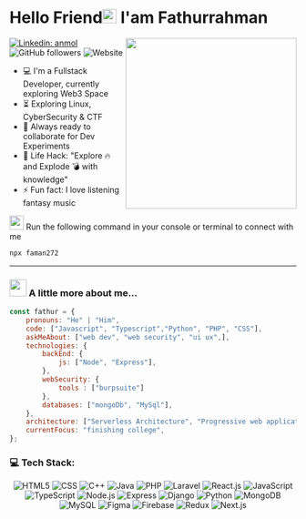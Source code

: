 

<h1 align="left">Hello Friend<img src="https://imagetolink.com/ib/NX80k3KXcP.gif" width="25" height="25"/>   I'am Fathurrahman</h1>

<img align="right" src="https://imagetolink.com/ib/ArdhzNX8sy.gif" width="300">

[![Linkedin: anmol](https://img.shields.io/badge/-fathur-blue?style=flat-square&logo=Linkedin&logoColor=white&link=https://www.linkedin.com/in/fathur/)](https://www.linkedin.com/in/fathurrahmansmkt/)
![GitHub followers](https://img.shields.io/github/followers/faman272?label=Follow&style=social)
![Website](https://img.shields.io/website?url=https%3A%2F%2Fgeode-pea-abb.notion.site%2FHi-I-m-Fathurrahman-eec8dd3a2aa946a7b1d7309323d12dc6%3Fpvs%3D4)


- :computer: I'm a Fullstack Developer, currently exploring Web3 Space
- :hourglass_flowing_sand: Exploring Linux, CyberSecurity & CTF
- :rocket: Always ready to collaborate for Dev Experiments
- :dart: Life Hack: "Explore :fire: and Explode :bomb: with knowledge"
- :zap: Fun fact: I love listening fantasy music<br>

<p>
   <img src="https://imagetolink.com/ib/Ady4lLVQo3.gif" width="25">   Run the following command in your console or terminal to connect with me
</p>

```bash
npx faman272
```
<hr/>

### <img src="https://user-images.githubusercontent.com/74038190/212284087-bbe7e430-757e-4901-90bf-4cd2ce3e1852.gif" width="30"> A little more about me...  

```javascript
const fathur = {
    pronouns: "He" | "Him",
    code: ["Javascript", "Typescript","Python", "PHP", "CSS"],
    askMeAbout: ["web dev", "web security", "ui ux",],
    technologies: {
        backEnd: {
            js: ["Node", "Express"],
        },
        webSecurity: {
            tools : ["burpsuite"]
        },
        databases: ["mongoDb", "MySql"],
    },
    architecture: ["Serverless Architecture", "Progressive web applications", "Single page applications"],
    currentFocus: "finishing college",
};
```

### 💻 Tech Stack:
<p align="center">
  <img src="https://img.shields.io/badge/-HTML5-E34F26?logo=html5&logoColor=white&style=flat" alt="HTML5">
  <img src="https://img.shields.io/badge/-CSS-1572B6?logo=css3&logoColor=white&style=flat" alt="CSS">
  <img src="https://img.shields.io/badge/-C++-00599C?logo=c%2B%2B&logoColor=white&style=flat" alt="C++">
  <img src="https://img.shields.io/badge/-Java-007396?logo=java&logoColor=white&style=flat" alt="Java">
  <img src="https://img.shields.io/badge/-PHP-777BB4?logo=php&logoColor=white&style=flat" alt="PHP">
  <img src="https://img.shields.io/badge/-Laravel-FF2D20?logo=laravel&logoColor=white&style=flat" alt="Laravel">
  <img src="https://img.shields.io/badge/-React.js-61DAFB?logo=react&logoColor=white&style=flat" alt="React.js">
  <img src="https://img.shields.io/badge/-JavaScript-F7DF1E?logo=javascript&logoColor=black&style=flat" alt="JavaScript">
  <img src="https://img.shields.io/badge/-TypeScript-007ACC?logo=typescript&logoColor=white&style=flat" alt="TypeScript">
  <img src="https://img.shields.io/badge/-Node.js-339933?logo=node.js&logoColor=white&style=flat" alt="Node.js">
  <img src="https://img.shields.io/badge/-Express-000000?logo=express&logoColor=white&style=flat" alt="Express">
  <img src="https://img.shields.io/badge/-Django-092E20?logo=django&logoColor=white&style=flat" alt="Django">
  <img src="https://img.shields.io/badge/-Python-3776AB?logo=python&logoColor=white&style=flat" alt="Python">
  <img src="https://img.shields.io/badge/-MongoDB-47A248?logo=mongodb&logoColor=white&style=flat" alt="MongoDB">
  <img src="https://img.shields.io/badge/-MySQL-4479A1?logo=mysql&logoColor=white&style=flat" alt="MySQL">
  <img src="https://img.shields.io/badge/-Figma-F24E1E?logo=figma&logoColor=white&style=flat" alt="Figma">
  <img src="https://img.shields.io/badge/-Firebase-FFCA28?logo=firebase&logoColor=black&style=flat" alt="Firebase">
  <img src="https://img.shields.io/badge/-Redux-764ABC?logo=redux&logoColor=white&style=flat" alt="Redux">
  <img src="https://img.shields.io/badge/-Next.js-000000?logo=next.js&logoColor=white&style=flat" alt="Next.js">
</p>

